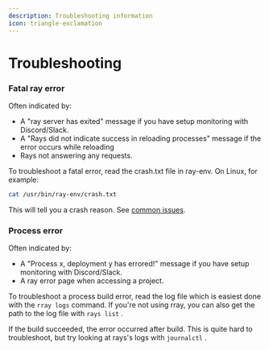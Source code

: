 ```yaml
---
description: Troubleshooting information
icon: triangle-exclamation
---
```


# Troubleshooting

### Fatal ray error

Often indicated by:

* &#x20;A "ray server has exited" message if you have setup monitoring with Discord/Slack.
* A "Rays did not indicate success in reloading processes" message if the error occurs while reloading
* Rays not answering any requests.

To troubleshoot a fatal error, read the crash.txt file in ray-env. On Linux, for example:

```bash
cat /usr/bin/ray-env/crash.txt
```

This will tell you a crash reason. See [common issues](common-issues.md).

### Process error

Often indicated by:

* A "Process x, deployment y has errored!" message if you have setup monitoring with Discord/Slack.
* A ray error page when accessing a project.

To troubleshoot a process build error, read the log file which is easiest done with the `rray logs` command. If you're not using rray, you can also get the path to the log file with `rays list` .

If the build succeeded, the error occurred after build. This is quite hard to troubleshoot, but try looking at rays's logs with `journalctl` .

